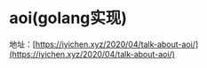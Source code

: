 # aoi(golang实现)

地址：[https://iyichen.xyz/2020/04/talk-about-aoi/](https://iyichen.xyz/2020/04/talk-about-aoi/)



